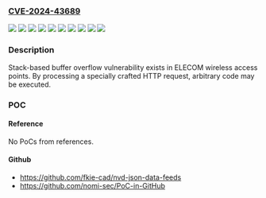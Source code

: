 ### [CVE-2024-43689](https://cve.mitre.org/cgi-bin/cvename.cgi?name=CVE-2024-43689)
![](https://img.shields.io/static/v1?label=Product&message=WAB-I1750-PS&color=blue)
![](https://img.shields.io/static/v1?label=Product&message=WAB-M1775-PS&color=blue)
![](https://img.shields.io/static/v1?label=Product&message=WAB-S1167-PS&color=blue)
![](https://img.shields.io/static/v1?label=Product&message=WAB-S1775&color=blue)
![](https://img.shields.io/static/v1?label=Product&message=WAB-S733MI&color=blue)
![](https://img.shields.io/static/v1?label=Version&message=%3D%20v1.3.2%20and%20earlier%20&color=brighgreen)
![](https://img.shields.io/static/v1?label=Version&message=%3D%20v1.5.10%20and%20earlier%20&color=brighgreen)
![](https://img.shields.io/static/v1?label=Version&message=%3D%20v1.5.6%20and%20earlier%20&color=brighgreen)
![](https://img.shields.io/static/v1?label=Version&message=%3D%20v2.1.4%20and%20earlier%20&color=brighgreen)
![](https://img.shields.io/static/v1?label=Vulnerability&message=Stack-based%20buffer%20overflow&color=brighgreen)

### Description

Stack-based buffer overflow vulnerability exists in ELECOM wireless access points. By processing a specially crafted HTTP request, arbitrary code may be executed.

### POC

#### Reference
No PoCs from references.

#### Github
- https://github.com/fkie-cad/nvd-json-data-feeds
- https://github.com/nomi-sec/PoC-in-GitHub

